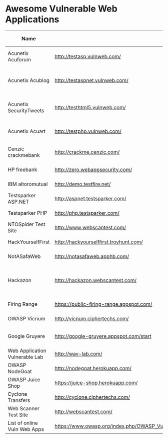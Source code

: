 # Awesome Vulnerable Web Applications

|Name                           |URL                                      |Technology                             |Creds (role:user:password)|
|-------------------------------|-----------------------------------------|---------------------------------------|--------------------------|
|Acunetix Acuforum              |http://testasp.vulnweb.com/              |IIS, ASP, Microsoft SQL Server         |unknown
|Acunetix Acublog               |http://testaspnet.vulnweb.com/           |IIS, ASP.NET, Microsoft SQL Server     |unknown
|Acunetix SecurityTweets        |http://testhtml5.vulnweb.com/            |nginx, Python, Flask, CouchDB          |admin:admin:1234
|Acunetix Acuart                |http://testphp.vulnweb.com/              |Apache, PHP, MySQL                     |unknown
|Cenzic crackmebank             |http://crackme.cenzic.com/               |CentOS, Apache, PHP                    |unknown
|HP freebank                    |http://zero.webappsecurity.com/          |Apache Tomcat                          |unknown
|IBM altoromutual               |http://demo.testfire.net/                |ISS, ASP.NET                           |unknown
|Testsparker ASP.NET            |http://aspnet.testsparker.com/           |ISS, ASP.NET                           |unknown
|Testsparker PHP                |http://php.testsparker.com/              |Apache, PHP                            |unknown
|NTOSpider Test Site            |http://www.webscantest.com/              |Apache, PHP                            |unknown
|HackYourselfFirst              |http://hackyourselffirst.troyhunt.com/   |IIS, ASP.NET                           |unknown
|NotASafaWeb                    |http://notasafaweb.apphb.com/            |IIS, ASP.NET                           |unknown
|Hackazon                       |http://hackazon.webscantest.com/         |Apache, PHP, Ajax, JSONm XML, Gwt, AMF |unknown
|Firing Range                   |https://public-firing-range.appspot.com/ |Google App Engine                      |unknown
|OWASP Vicnum                   |http://vicnum.ciphertechs.com/           |Apache, PHP, Perl                      |unknown
|Google Gruyere                 |http://google-gruyere.appspot.com/start  |Python, Google App Engine              |unknown
|Web Application Vulnerable Lab |http://wav-lab.com/                      |IIS, ASP.NET                           |unknown
|OWASP NodeGoat                 |http://nodegoat.herokuapp.com/           |Node.js                                |unknown
|OWASP Juice Shop               |https://juice-shop.herokuapp.com/        |Node.js                                |unknown
|Cyclone Transfers              |http://cyclone.ciphertechs.com/          |Ruby on Rails                          |unknown
|Web Scanner Test Site          |http://webscantest.com/                  |Apache, PHP                            |unknown
|List of online Vuln Web Apps   |https://www.owasp.org/index.php/OWASP_Vulnerable_Web_Applications_Directory_Project/Pages/Online | 
